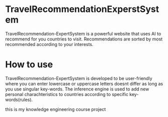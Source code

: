 # TravelRecommendationExperstSystem

TravelRecommendation-ExpertSystem is a powerful website that uses AI to recommend for you countries to visit.
Recommendations are sorted by most recommended according to your interests.

# How to use

TravelRecommendation-ExpertSystem is developed to be user-friendly where you can enter lowercase or uppercase letters doesnt differ as long as you use singular key-words.
The inference engine is used to add new personal charachteristics to countries according to specific key-words(rules).

this is my knowledge engineering course project